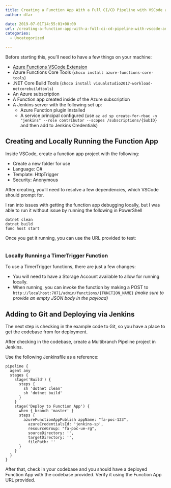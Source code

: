 ```yaml
---
title: Creating a Function App With a Full CI/CD Pipeline with VSCode and Jenkins
author: dfar

date: 2019-07-01T14:55:01+00:00
url: /creating-a-function-app-with-a-full-ci-cd-pipeline-with-vscode-and-jenkins/
categories:
  - Uncategorized

---
```

Before starting this, you&#8217;ll need to have a few things on your machine:

  * [Azure Functions VSCode Extension][1]
  * Azure Functions Core Tools (`choco install azure-functions-core-tools`)
  * .NET Core Build Tools (`choco install visualstudio2017-workload-netcorebuildtools`)
  * An Azure subscription
  * A Function app created inside of the Azure subscription
  * A Jenkins server with the following set up:
      * Azure Function plugin installed
      * A service principal configured (use `az ad sp create-for-rbac -n "jenkins" --role contributor --scopes /subscriptions/{SubID}` and then add to Jenkins Credentials)

## Creating and Locally Running the Function App

Inside VSCode, create a function app project with the following:

  * Create a new folder for use
  * Language: C#
  * Template: HttpTrigger
  * Security: Anonymous

After creating, you&#8217;ll need to resolve a few dependencies, which VSCode should prompt for.

I ran into issues with getting the function app debugging locally, but I was able to run it without issue by running the following in PowerShell

<pre class="wp-block-code"><code>dotnet clean
dotnet build
func host start</code></pre>

Once you get it running, you can use the URL provided to test:<figure class="wp-block-image">

<img src="https://dfar.io/wp-content/uploads/2019/07/image.png" alt="" class="wp-image-467" /> </figure> 

### Locally Running a TimerTrigger Function

To use a TimerTrigger functions, there are just a few changes:

  * You will need to have a Storage Account available to allow for running locally.
  * When running, you can invoke the function by making a POST to `http://localhost:7071/admin/functions/{FUNCTION_NAME}` _(make sure to provide an empty JSON body in the payload)_

## Adding to Git and Deploying via Jenkins

The next step is checking in the example code to Git, so you have a place to get the codebase from for deployment.

After checking in the codebase, create a Multibranch Pipeline project in Jenkins.

Use the following Jenkinsfile as a reference:

<pre class="wp-block-code"><code>pipeline {
  agent any
  stages {
    stage('Build') {
      steps {
        sh 'dotnet clean'
        sh 'dotnet build'
      }
    }
    stage('Deploy to Function App') {
      when { branch 'master' }
      steps {
        azureFunctionAppPublish appName: "fa-poc-123",
          azureCredentialsId: 'jenkins-sp',
          resourceGroup: "fa-poc-ue-rg",
          sourceDirectory: '',
          targetDirectory: '',
          filePath: ''
      }
    }
  }
}</code></pre>

After that, check in your codebase and you should have a deployed Function App with the codebase provided. Verify it using the Function App URL provided.

 [1]: vscode:extension/ms-azuretools.vscode-azurefunctions
